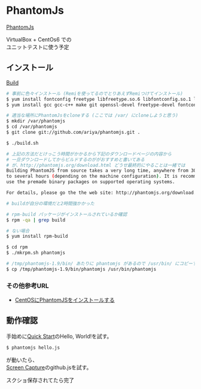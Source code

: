 # PhantomJs
[PhantomJs](http://phantomjs.org/)

VirtualBox + CentOs6 での  
ユニットテストに使う予定  

## インストール

[Build](http://phantomjs.org/build.html)

```bash
# 事前に色々インストール (Remiを使ってるのでとりあえずRemiつけてインストール)
$ yum install fontconfig freetype libfreetype.so.6 libfontconfig.so.1 libstdc++.so.6 --enablerepo=remi
$ yum install gcc gcc-c++ make git openssl-devel freetype-devel fontconfig-devel --enablerepo=remi

# 適当な場所にPhantomJsをcloneする (ここでは /var/ にcloneしようと思う)
$ mkdir /var/phantomjs
$ cd /var/phantomjs
$ git clone git://github.com/ariya/phantomjs.git .

$ ./build.sh

# 上記の方法だとけっこう時間がかかるから下記のダウンロードページの内容から
# 一旦ダウンロードしてからビルドするのががおすすめと書いてある
# が、http://phantomjs.org/download.html どうせ最終的にやることは一緒では
Building PhantomJS from source takes a very long time, anywhere from 30 minutes
to several hours (depending on the machine configuration). It is recommended to
use the premade binary packages on supported operating systems.

For details, please go the the web site: http://phantomjs.org/download.html

# buildが自分の環境だと2時間強かかった

# rpm-build パッケージがインストールされているか確認
$ rpm -qa | grep build

# ない場合
$ yum install rpm-build

$ cd rpm
$ ./mkrpm.sh phantomjs

# /tmp/phantomjs-1.9/bin/ あたりに phantomjs があるので /usr/bin/ にコピーする
$ cp /tmp/phantomjs-1.9/bin/phantomjs /usr/bin/phantomjs
```

### その他参考URL
* [CentOSにPhantomJSをインストールする](http://konboi.hatenablog.com/entry/2013/07/05/173957)

## 動作確認

手始めに[Quick Start](http://phantomjs.org/quick-start.html)のHello, World!を試す。

```bash
$ phantomjs hello.js
```

が動いたら、  
[Screen Capture](http://phantomjs.org/screen-capture.html)のgithub.jsを試す。

スクショ保存されてたら完了

